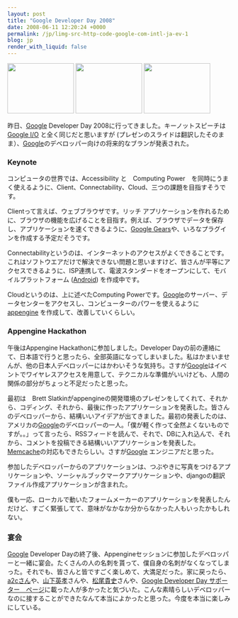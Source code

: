 ```yaml
---
layout: post
title: "Google Developer Day 2008"
date: 2008-06-11 12:20:24 +0000
permalink: /jp/limg-src-http-code-google-com-intl-ja-ev-1
blog: jp
render_with_liquid: false
---
```


<p><a rel="lightbox" href="/gallery2/d/10647-2/beforestart.jpg"><img src="/gallery2/d/10648-2/beforestart.jpg" alt="" width="150" height="113" /></a> <a rel="lightbox" href="/gallery2/d/10645-2/shachou.jpg"><img src="/gallery2/d/10646-2/shachou.jpg" alt="" width="150" height="113" /></a> <a rel="lightbox" href="/gallery2/d/10641-2/recruit.jpg"><img src="/gallery2/d/10642-2/recruit.jpg" alt="" width="150" height="113" /></a></p>
<p>昨日、<a href="http://www.google.com/" title="Google">Google</a> Developer Day 2008に行ってきました。キーノットスピーチは <a href="http://code.google.com/events/io/">Google I/O</a> と全く同じだと思いますが (プレゼンのスライドは翻訳したそのまま）、<a href="http://www.google.com/" title="Google">Google</a>のデベロッパー向けの将来的なブランが発表された。</p>
<h3>Keynote</h3>
<p>コンピュータの世界では、Accessibility と　Computing Power　を同時にうまく使えるように、Client、Connectability、Cloud、三つの課題を目指すそうです。</p>
<p>Clientって言えば、ウェブブラウザです。リッチ アプリケーションを作れるために、ブラウザの機能を広げることを目指す。例えば、ブラウザでデータを保存し、アプリケーションを速くできるように、<a href="http://code.google.com/apis/gears/">Google Gears</a>や、いろなプラグインを作成する予定だそうです。</p>
<p>Connectabilityというのは、インターネットのアクセスがよくできることです。これはソフトウエアだけで解決できない問題と思いますけど、皆さんが平等にアクセスできるように、ISP連携して、電波スタンダードをオープンにして、モバイルプラットフォーム (<a href="http://code.google.com/android/">Android</a>) を作成中です。</p>
<p>Cloudというのは、上に述べたComputing Powerです。<a href="http://www.google.com/" title="Google">Google</a>のサーバー、データセンターをアクセスし、コンピューターのパワーを使えるように <a href="http://code.google.com/appengine/">appengine</a> を作成して、改善していくらしい。</p>
<h3>Appengine Hackathon</h3>
<p>午後はAppengine Hackathonに参加しました。Developer Dayの前の連絡にて、日本語で行うと思ったら、全部英語になってしまいました。私はかまいませんが、他の日本人デベロッパーにはかわいそうな気持ち。さすが<a href="http://www.google.com/" title="Google">Google</a>はイベントでワイヤレスアクセスを用意して、テクニカルな準備がいいけども、人間の関係の部分がちょっと不足だったと思った。</p>
<p>最初は　Brett Slatkinがappengineの開発環境のプレゼンをしてくれて、それから、コディング、それから、最後に作ったアプリケーションを発表した。皆さんのデベロッパーから、結構いいアイデアが出てきました。最初の発表したのは、アメリカの<a href="http://www.google.com/" title="Google">Google</a>のデベロッパーの一人。「僕が軽く作って全然よくないものですが。。」って言ったら、RSSフィードを読んで、それで、DBに入れ込んで、それから、コメントを投稿できる結構いいアプリケーションを発表した。<a href="http://www.danga.com/memcached/">Memcache</a>の対応もできたらしい。さすが<a href="http://www.google.com/" title="Google">Google</a> エンジニアだと思った。</p>
<p>参加したデベロッパーからのアプリケーションは、つぶやきに写真をつけるアプリケーションや、ソーシャルブックマークアプリケーションや、djangoの翻訳ファイル作成アプリケーションが含まれた。</p>
<p>僕も一応、ローカルで動いたフォームメーカーのアプリケーションを発表したんだけど、すごく緊張してて、意味がなかなか分からなかった人もいったかもしれない。</p>
<h3>宴会</h3>
<p><a href="http://www.google.com/" title="Google">Google</a> Developer Dayの終了後、Appengineセッションに参加したデベロッパーと一緒に宴会。たくさんの人の名刺を貰って、僕自身の名刺がなくなってしまった。それでも、皆さんと皆ですごく楽しめて、大満足だった。家に戻ったら、<a href="http://d.hatena.ne.jp/a2c/">a2cさん</a>や、<a href="http://yamashita.dyndns.org/blog/">山下英孝</a>さんや、<a href="http://takashi-matsuo.blogspot.com/">松尾貴史</a>さんや、<a href="http://code.google.com/intl/ja/events/developerday/2008/supporters.html">Google Developer Day サポーター　ページ</a>に載った人が多かったと気づいた。こんな素晴らしいデベロッパーなのに接することができたなんて本当によかったと思った。今度を本当に楽しみにしている。</p>
